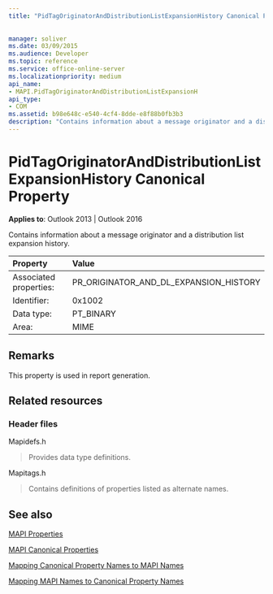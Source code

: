 ```yaml
---
title: "PidTagOriginatorAndDistributionListExpansionHistory Canonical Property"
 
 
manager: soliver
ms.date: 03/09/2015
ms.audience: Developer
ms.topic: reference
ms.service: office-online-server
ms.localizationpriority: medium
api_name:
- MAPI.PidTagOriginatorAndDistributionListExpansionH
api_type:
- COM
ms.assetid: b98e648c-e540-4cf4-8dde-e8f88b0fb3b3
description: "Contains information about a message originator and a distribution list expansion history. This property is used in report generation."
---
```


# PidTagOriginatorAndDistributionListExpansionHistory Canonical Property

  
  
**Applies to**: Outlook 2013 | Outlook 2016 
  
Contains information about a message originator and a distribution list expansion history.
  
|Property |Value |
|:-----|:-----|
|Associated properties:  <br/> |PR_ORIGINATOR_AND_DL_EXPANSION_HISTORY  <br/> |
|Identifier:  <br/> |0x1002  <br/> |
|Data type:  <br/> |PT_BINARY  <br/> |
|Area:  <br/> |MIME  <br/> |
   
## Remarks

This property is used in report generation.
  
## Related resources

### Header files

Mapidefs.h
  
> Provides data type definitions.
    
Mapitags.h
  
> Contains definitions of properties listed as alternate names.
    
## See also



[MAPI Properties](mapi-properties.md)
  
[MAPI Canonical Properties](mapi-canonical-properties.md)
  
[Mapping Canonical Property Names to MAPI Names](mapping-canonical-property-names-to-mapi-names.md)
  
[Mapping MAPI Names to Canonical Property Names](mapping-mapi-names-to-canonical-property-names.md)

